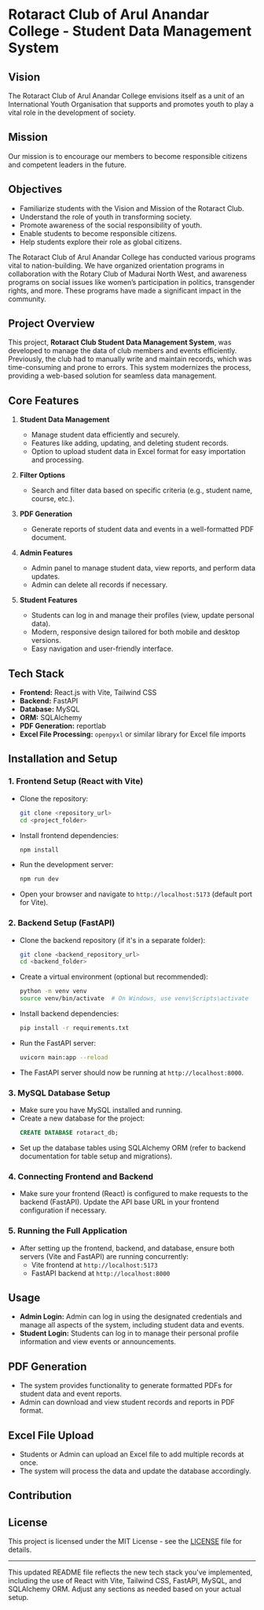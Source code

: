# **Rotaract Club of Arul Anandar College - Student Data Management System**

## **Vision**
The Rotaract Club of Arul Anandar College envisions itself as a unit of an International Youth Organisation that supports and promotes youth to play a vital role in the development of society.

## **Mission**
Our mission is to encourage our members to become responsible citizens and competent leaders in the future.

## **Objectives**
- Familiarize students with the Vision and Mission of the Rotaract Club.
- Understand the role of youth in transforming society.
- Promote awareness of the social responsibility of youth.
- Enable students to become responsible citizens.
- Help students explore their role as global citizens.

The Rotaract Club of Arul Anandar College has conducted various programs vital to nation-building. We have organized orientation programs in collaboration with the Rotary Club of Madurai North West, and awareness programs on social issues like women’s participation in politics, transgender rights, and more. These programs have made a significant impact in the community.

## **Project Overview**
This project, **Rotaract Club Student Data Management System**, was developed to manage the data of club members and events efficiently. Previously, the club had to manually write and maintain records, which was time-consuming and prone to errors. This system modernizes the process, providing a web-based solution for seamless data management.

## **Core Features**
1. **Student Data Management**  
   - Manage student data efficiently and securely.
   - Features like adding, updating, and deleting student records.
   - Option to upload student data in Excel format for easy importation and processing.

2. **Filter Options**  
   - Search and filter data based on specific criteria (e.g., student name, course, etc.).

3. **PDF Generation**  
   - Generate reports of student data and events in a well-formatted PDF document.

4. **Admin Features**  
   - Admin panel to manage student data, view reports, and perform data updates.
   - Admin can delete all records if necessary.

5. **Student Features**  
   - Students can log in and manage their profiles (view, update personal data).
   - Modern, responsive design tailored for both mobile and desktop versions.
   - Easy navigation and user-friendly interface.

## **Tech Stack**
- **Frontend:** React.js with Vite, Tailwind CSS
- **Backend:** FastAPI
- **Database:** MySQL
- **ORM:** SQLAlchemy
- **PDF Generation:** reportlab
- **Excel File Processing:** `openpyxl` or similar library for Excel file imports

## **Installation and Setup**

### 1. **Frontend Setup (React with Vite)**
   - Clone the repository:
     ```bash
     git clone <repository_url>
     cd <project_folder>
     ```
   - Install frontend dependencies:
     ```bash
     npm install
     ```
   - Run the development server:
     ```bash
     npm run dev
     ```

   - Open your browser and navigate to `http://localhost:5173` (default port for Vite).

### 2. **Backend Setup (FastAPI)**
   - Clone the backend repository (if it's in a separate folder):
     ```bash
     git clone <backend_repository_url>
     cd <backend_folder>
     ```
   - Create a virtual environment (optional but recommended):
     ```bash
     python -m venv venv
     source venv/bin/activate  # On Windows, use venv\Scripts\activate
     ```
   - Install backend dependencies:
     ```bash
     pip install -r requirements.txt
     ```
   - Run the FastAPI server:
     ```bash
     uvicorn main:app --reload
     ```

   - The FastAPI server should now be running at `http://localhost:8000`.

### 3. **MySQL Database Setup**
   - Make sure you have MySQL installed and running.
   - Create a new database for the project:
     ```sql
     CREATE DATABASE rotaract_db;
     ```
   - Set up the database tables using SQLAlchemy ORM (refer to backend documentation for table setup and migrations).

### 4. **Connecting Frontend and Backend**
   - Make sure your frontend (React) is configured to make requests to the backend (FastAPI). Update the API base URL in your frontend configuration if necessary.

### 5. **Running the Full Application**
   - After setting up the frontend, backend, and database, ensure both servers (Vite and FastAPI) are running concurrently:
     - Vite frontend at `http://localhost:5173`
     - FastAPI backend at `http://localhost:8000`

## **Usage**
- **Admin Login:** Admin can log in using the designated credentials and manage all aspects of the system, including student data and events.
- **Student Login:** Students can log in to manage their personal profile information and view events or announcements.

## **PDF Generation**
- The system provides functionality to generate formatted PDFs for student data and event reports.
- Admin can download and view student records and reports in PDF format.

## **Excel File Upload**
- Students or Admin can upload an Excel file to add multiple records at once.
- The system will process the data and update the database accordingly.

## **Contribution**


## **License**
This project is licensed under the MIT License - see the [LICENSE](LICENSE) file for details.

---

This updated README file reflects the new tech stack you've implemented, including the use of React with Vite, Tailwind CSS, FastAPI, MySQL, and SQLAlchemy ORM. Adjust any sections as needed based on your actual setup.
